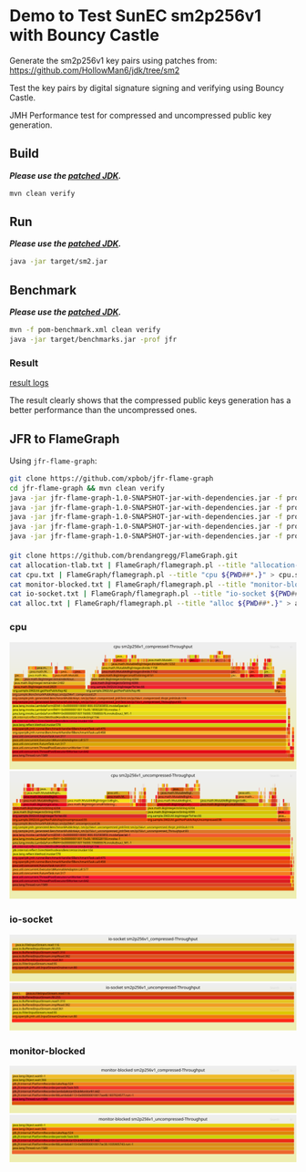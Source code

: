 # Demo to Test SunEC sm2p256v1 with Bouncy Castle

Generate the sm2p256v1 key pairs using patches from:
https://github.com/HollowMan6/jdk/tree/sm2

Test the key pairs by digital signature signing and verifying using Bouncy Castle.

JMH Performance test for compressed and uncompressed public key generation.

## Build

***Please use the [patched JDK](https://github.com/HollowMan6/jdk/tree/sm2).***

```sh
mvn clean verify
```

## Run
***Please use the [patched JDK](https://github.com/HollowMan6/jdk/tree/sm2).***
```sh
java -jar target/sm2.jar
```

## Benchmark
***Please use the [patched JDK](https://github.com/HollowMan6/jdk/tree/sm2).***
```sh
mvn -f pom-benchmark.xml clean verify
java -jar target/benchmarks.jar -prof jfr
```

### Result
[result logs](result.log)

The result clearly shows that the compressed public keys generation has a better performance than the uncompressed ones.


## JFR to FlameGraph
Using `jfr-flame-graph`:

```sh
git clone https://github.com/xpbob/jfr-flame-graph
cd jfr-flame-graph && mvn clean verify
java -jar jfr-flame-graph-1.0-SNAPSHOT-jar-with-dependencies.jar -f profile.jfr -e allocation-tlab > allocation-tlab.txt
java -jar jfr-flame-graph-1.0-SNAPSHOT-jar-with-dependencies.jar -f profile.jfr -e cpu > cpu.txt
java -jar jfr-flame-graph-1.0-SNAPSHOT-jar-with-dependencies.jar -f profile.jfr -e monitor-blocked > monitor-blocked.txt
java -jar jfr-flame-graph-1.0-SNAPSHOT-jar-with-dependencies.jar -f profile.jfr -e io-socket > io-socket.txt
java -jar jfr-flame-graph-1.0-SNAPSHOT-jar-with-dependencies.jar -f profile.jfr -e alloc > alloc.txt

git clone https://github.com/brendangregg/FlameGraph.git
cat allocation-tlab.txt | FlameGraph/flamegraph.pl --title "allocation-tlab ${PWD##*.}" > allocation-tlab.svg
cat cpu.txt | FlameGraph/flamegraph.pl --title "cpu ${PWD##*.}" > cpu.svg
cat monitor-blocked.txt | FlameGraph/flamegraph.pl --title "monitor-blocked ${PWD##*.}" > monitor-blocked.svg
cat io-socket.txt | FlameGraph/flamegraph.pl --title "io-socket ${PWD##*.}" > io-socket.svg
cat alloc.txt | FlameGraph/flamegraph.pl --title "alloc ${PWD##*.}" > alloc.svg
```

### cpu
![](jfr/org.sample.BenchmarkPublicKeys.sm2p256v1_compressed-Throughput/cpu.svg)
![](jfr/org.sample.BenchmarkPublicKeys.sm2p256v1_uncompressed-Throughput/cpu.svg)

### io-socket
![](jfr/org.sample.BenchmarkPublicKeys.sm2p256v1_compressed-Throughput/io-socket.svg)
![](jfr/org.sample.BenchmarkPublicKeys.sm2p256v1_uncompressed-Throughput/io-socket.svg)

### monitor-blocked
![](jfr/org.sample.BenchmarkPublicKeys.sm2p256v1_compressed-Throughput/monitor-blocked.svg)
![](jfr/org.sample.BenchmarkPublicKeys.sm2p256v1_uncompressed-Throughput/monitor-blocked.svg)
